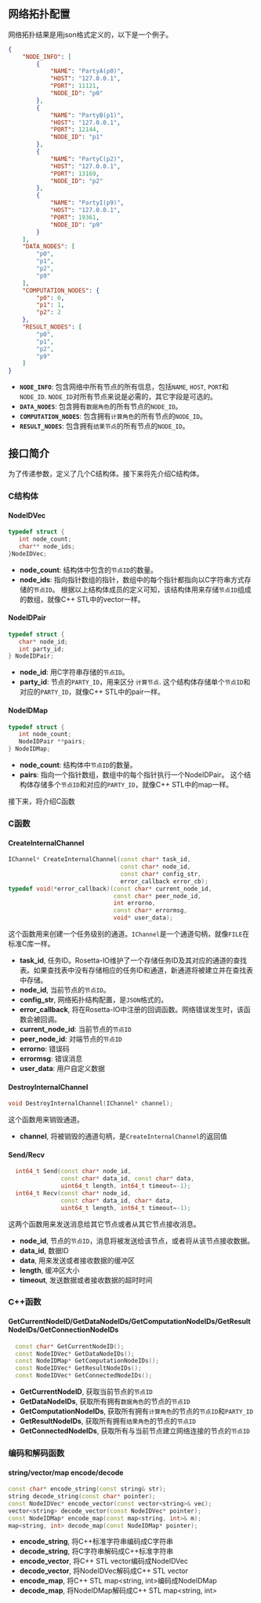 ## 网络拓扑配置
  网络拓扑结果是用json格式定义的，以下是一个例子。
```json
{
    "NODE_INFO": [
        {
            "NAME": "PartyA(p0)",
            "HOST": "127.0.0.1",
            "PORT": 11121,
            "NODE_ID": "p0"
        },
        {
            "NAME": "PartyB(p1)",
            "HOST": "127.0.0.1",
            "PORT": 12144,
            "NODE_ID": "p1"
        },
        {
            "NAME": "PartyC(p2)",
            "HOST": "127.0.0.1",
            "PORT": 13169,
            "NODE_ID": "p2"
        },
        {
            "NAME": "PartyI(p9)",
            "HOST": "127.0.0.1",
            "PORT": 19361,
            "NODE_ID": "p9"
        }
    ],
    "DATA_NODES": [
        "p0",
        "p1",
        "p2",
        "p9"
    ],
    "COMPUTATION_NODES": {
        "p0": 0,
        "p1": 1,
        "p2": 2
    },
    "RESULT_NODES": [
        "p0",
        "p1",
        "p2",
        "p9"
    ]
}
```
- **`NODE_INFO`**: 包含网络中所有节点的所有信息，包括`NAME`, `HOST`, `PORT`和`NODE_ID`. `NODE_ID`对所有节点来说是必需的，其它字段是可选的。
- **`DATA_NODES`**: 包含拥有`数据角色`的所有节点的`NODE_ID`。
- **`COMPUTATION_NODES`**: 包含拥有`计算角色`的所有节点的`NODE_ID`。
- **`RESULT_NODES`**: 包含拥有`结果节点`的所有节点的`NODE_ID`。


## 接口简介
  为了传递参数，定义了几个C结构体。接下来将先介绍C结构体。

### C结构体

#### NodeIDVec
```cpp
typedef struct {
   int node_count;
   char** node_ids;
}NodeIDVec;
```
- **node\_count**: 结构体中包含的`节点ID`的数量。
- **node\_ids**: 指向指针数组的指针，数组中的每个指针都指向以C字符串方式存储的`节点ID`。
根据以上结构体成员的定义可知，该结构体用来存储`节点ID`组成的数组，就像C++ STL中的vector一样。

#### NodeIDPair
```cpp
typedef struct {
   char* node_id;
   int party_id;
} NodeIDPair;
``` 
- **node\_id**: 用C字符串存储的`节点ID`。
- **party\_id**: 节点的`PARTY_ID`，用来区分 `计算节点`.
这个结构体存储单个`节点ID`和对应的`PARTY_ID`，就像C++ STL中的pair一样。

#### NodeIDMap
```cpp
typedef struct {
   int node_count;
   NodeIDPair **pairs;
} NodeIDMap;
```
- **node\_count**: 结构体中`节点ID`的数量。
- **pairs**: 指向一个指针数组，数组中的每个指针执行一个NodeIDPair。
这个结构体存储多个`节点ID`和对应的`PARTY_ID`，就像C++ STL中的map一样。


接下来，将介绍C函数
### C函数
#### CreateInternalChannel
```cpp
IChannel* CreateInternalChannel(const char* task_id, 
                                const char* node_id, 
                                const char* config_str, 
                                error_callback error_cb);
typedef void(*error_callback)(const char* current_node_id, 
                              const char* peer_node_id, 
                              int errorno, 
                              const char* errormsg, 
                              void* user_data);
```
这个函数用来创建一个任务级别的通道。`IChannel`是一个通道句柄，就像`FILE`在标准C库一样。
- **task_id**, 任务ID。Rosetta-IO维护了一个存储任务ID及其对应的通道的查找表。如果查找表中没有存储相应的任务ID和通道，新通道将被建立并在查找表中存储。
- **node_id**, 当前节点的`节点ID`。
- **config\_str**, 网络拓扑结构配置，是`JSON`格式的。
- **error_callback**, 将在Rosetta-IO中注册的回调函数。网络错误发生时，该函数会被回调。
- **current\_node\_id**: 当前节点的`节点ID`
- **peer\_node\_id**: 对端节点的`节点ID`
- **errorno**: 错误码
- **errormsg**: 错误消息
- **user\_data**: 用户自定义数据

#### DestroyInternalChannel
```cpp
void DestroyInternalChannel(IChannel* channel);
```
这个函数用来销毁通道。
- **channel**, 将被销毁的通道句柄，是`CreateInternalChannel`的返回值

#### Send/Recv
```cpp
  int64_t Send(const char* node_id, 
               const char* data_id, const char* data, 
               uint64_t length, int64_t timeout=-1);
  int64_t Recv(const char* node_id, 
               const char* data_id, char* data, 
               uint64_t length, int64_t timeout=-1);
```
这两个函数用来发送消息给其它节点或者从其它节点接收消息。
- **node_id**, 节点的`节点ID`，消息将被发送给该节点，或者将从该节点接收数据。
- **data_id**, 数据ID
- **data**, 用来发送或者接收数据的缓冲区
- **length**, 缓冲区大小
- **timeout**, 发送数据或者接收数据的超时时间

### C++函数
#### GetCurrentNodeID/GetDataNodeIDs/GetComputationNodeIDs/GetResultNodeIDs/GetConnectionNodeIDs
```cpp
  const char* GetCurrentNodeID();
  const NodeIDVec* GetDataNodeIDs();
  const NodeIDMap* GetComputationNodeIDs();
  const NodeIDVec* GetResultNodeIDs();
  const NodeIDVec* GetConnectedNodeIDs();
```
- **GetCurrentNodeID**, 获取当前节点的`节点ID`
- **GetDataNodeIDs**, 获取所有拥有`数据角色`的节点的`节点ID`
- **GetComputationNodeIDs**, 获取所有拥有`计算角色`的节点的`节点ID`和`PARTY_ID`
- **GetResultNodeIDs**, 获取所有拥有`结果角色`的节点的`节点ID`
- **GetConnectedNodeIDs**, 获取所有与当前节点建立网络连接的节点的`节点ID`

### 编码和解码函数
#### string/vector/map encode/decode
```cpp
const char* encode_string(const string& str);
string decode_string(const char* pointer);
const NodeIDVec* encode_vector(const vector<string>& vec);
vector<string> decode_vector(const NodeIDVec* pointer);
const NodeIDMap* encode_map(const map<string, int>& m);
map<string, int> decode_map(const NodeIDMap* pointer);
```
- **encode_string**, 将C++标准字符串编码成C字符串
- **decode_string**, 将C字符串解码成C++标准字符串
- **encode_vector**, 将C++ STL vector<string>编码成NodeIDVec
- **decode_vector**, 将NodeIDVec解码成C++ STL vector<string>
- **encode_map**, 将C++ STL map<string, int>编码成NodeIDMap
- **decode_map**, 将NodeIDMap解码成C++ STL map<string, int>


